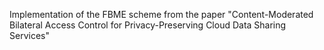 Implementation of the FBME scheme from the paper "Content-Moderated Bilateral Access Control for Privacy-Preserving Cloud Data Sharing Services"
